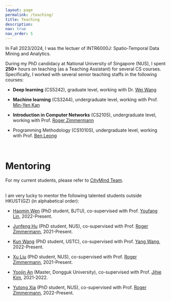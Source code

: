 ```yaml
---
layout: page
permalink: /teaching/
title: Teaching
description: 
nav: true
nav_order: 5
---
```


In Fall 2023/2024, I was the lectuer of INTR6000J: Spatio-Temporal Data Mining and Analytics.

During my PhD candidacy at National University of Singapore (NUS), I spent **250+** hours on teaching (as a Teaching Assistant) for several CS courses. Specifically, I worked with several senior teaching staffs in the following courses:

- **Deep learning** (CS5242), graduate level, working with Dr. [Wei Wang](https://scholar.google.com/citations?user=46Dd4v4AAAAJ&hl=en)

- **Machine learning** (CS3244), undergraduate level, working with Prof. [Min-Yen Kan](https://www.comp.nus.edu.sg/~kanmy/)

- **Introduction in Computer Networks** (CS2105), undergraduate level, working with Prof. [Roger Zimmermann](https://www.comp.nus.edu.sg/cs/people/rogerz/)

- Programming Methodology (CS1010S), undergraduate level, working with Prof. [Ben Leong](https://www.comp.nus.edu.sg/cs/people/bleong/)

<br>

# Mentoring

For my current students, please refer to [CityMind Team](http://citymind.top/about-us/).

<br>
I am very lucky to mentor the following talented students outside HKUST(GZ) (in alphabetical order):

- [Haomin Wen](https://wenhaomin.github.io/) (PhD student, BJTU), co-supervised with Prof. [Youfang Lin](https://scholar.google.com/citations?user=e8xT-e0AAAAJ&hl=en), 2022-Present.

- [Junfeng Hu](https://scholar.google.com/citations?user=kLMHzqEAAAAJ&hl=en) (PhD student, NUS), co-supervised with Prof. [Roger Zimmermann](https://www.comp.nus.edu.sg/cs/people/rogerz/), 2021-Present.

- [Kun Wang](https://openreview.net/profile?id=~Kun_Wang15) (PhD student, USTC), co-supervised with Prof. [Yang Wang](http://staff.ustc.edu.cn/~angyan/), 2022-Present.

- [Xu Liu](https://scholar.google.co.jp/citations?hl=en&amp;user=JTzLTycAAAAJ) (PhD student, NUS), co-supervised with Prof. [Roger Zimmermann](https://www.comp.nus.edu.sg/cs/people/rogerz/), 2021-Present.

- [Yoojin An](https://www.linkedin.com/in/yoojin-an-254075218/?originalSubdomain=kr) (Master, Dongguk University), co-supervised with Prof. [Jihie Kim](https://sites.google.com/view/jihiekim), 2021-2022.

- [Yutong Xia](https://yutong-xia.github.io/) (PhD student, NUS), co-supervised with Prof. [Roger Zimmermann](https://www.comp.nus.edu.sg/cs/people/rogerz/), 2022-Present.




